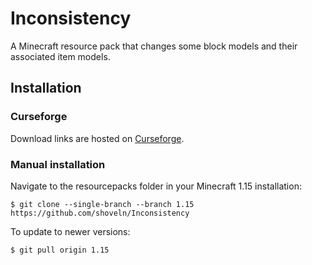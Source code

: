 # Inconsistency
A Minecraft resource pack that changes some block models and their associated item models.

## Installation
### Curseforge
Download links are hosted on [Curseforge](https://www.curseforge.com/minecraft/texture-packs/inconsistency).
### Manual installation
Navigate to the resourcepacks folder in your Minecraft 1.15 installation:

```
$ git clone --single-branch --branch 1.15 https://github.com/shoveln/Inconsistency
```

To update to newer versions:

```
$ git pull origin 1.15
```
